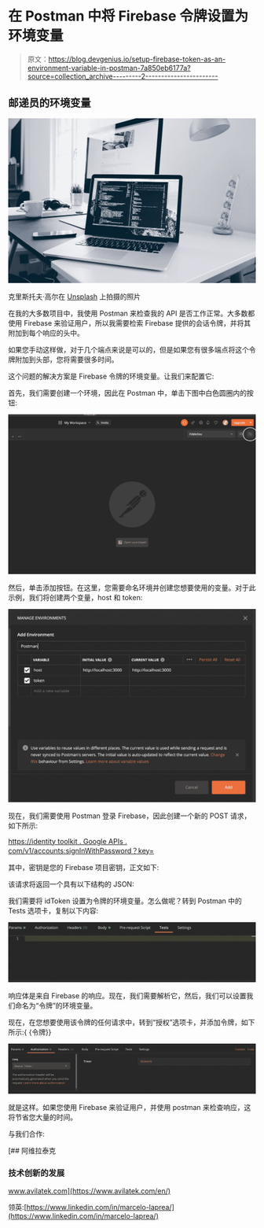 # 在 Postman 中将 Firebase 令牌设置为环境变量

> 原文：<https://blog.devgenius.io/setup-firebase-token-as-an-environment-variable-in-postman-7a850eb6177a?source=collection_archive---------2----------------------->

## 邮递员的环境变量

![](img/fae7dffbff95592fc7c7af0acf300473.png)

克里斯托夫·高尔在 [Unsplash](https://unsplash.com?utm_source=medium&utm_medium=referral) 上拍摄的照片

在我的大多数项目中，我使用 Postman 来检查我的 API 是否工作正常。大多数都使用 Firebase 来验证用户，所以我需要检索 Firebase 提供的会话令牌，并将其附加到每个响应的头中。

如果您手动这样做，对于几个端点来说是可以的，但是如果您有很多端点将这个令牌附加到头部，您将需要很多时间。

这个问题的解决方案是 Firebase 令牌的环境变量。让我们来配置它:

首先，我们需要创建一个环境，因此在 Postman 中，单击下图中白色圆圈内的按钮:

![](img/50da108d27610a15ff4788a1765fb02e.png)

然后，单击添加按钮。在这里，您需要命名环境并创建您想要使用的变量。对于此示例，我们将创建两个变量，host 和 token:

![](img/198a5d0237e3421cc08c411c70865b0b.png)

现在，我们需要使用 Postman 登录 Firebase，因此创建一个新的 POST 请求，如下所示:

[https://identity toolkit . Google APIs . com/v1/accounts:signInWithPassword？key=](https://identitytoolkit.googleapis.com/v1/accounts:signInWithPassword?key=)

其中，密钥是您的 Firebase 项目密钥，正文如下:

该请求将返回一个具有以下结构的 JSON:

我们需要将 idToken 设置为令牌的环境变量。怎么做呢？转到 Postman 中的 Tests 选项卡，复制以下内容:

![](img/5ae92b47c0758ee927f276748b0f9863.png)

响应体是来自 Firebase 的响应。现在，我们需要解析它，然后，我们可以设置我们命名为“令牌”的环境变量。

现在，在您想要使用该令牌的任何请求中，转到“授权”选项卡，并添加令牌，如下所示:{ {令牌}}

![](img/97a5d4208301c42d09ca477a3c19f67e.png)

就是这样。如果您使用 Firebase 来验证用户，并使用 postman 来检查响应，这将节省您大量的时间。

与我们合作:

[](https://www.avilatek.com/en/) [## 阿维拉泰克

### 技术创新的发展

www.avilatek.com](https://www.avilatek.com/en/) 

领英:[https://www.linkedin.com/in/marcelo-laprea/](https://www.linkedin.com/in/marcelo-laprea/)